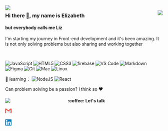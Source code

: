 <img width="550" align="right" src="https://media0.giphy.com/media/kbRb4eyCNC0aMz5x68/giphy.gif?cid=ecf05e47pjbu5vkhm2clt9m6m4lnphl70oh0vak0s5hocyrr&rid=giphy.gif&ct=g">
<img align="right" src="https://github-readme-stats.vercel.app/api?username=Lizbri&show_icons=true&theme=cobalt">

### Hi there 👋, my name is Elizabeth
#### but everybody calls me Liz
I'm starting my journey in Front-end development and it's been amazing. It is not only solving problems but also sharing and working together  

</br>

![JavaScript](https://img.shields.io/badge/-JavaScript-black?style=plastic&=appveyor-circle&logo=javascript) ![HTML5](https://img.shields.io/badge/-HTML5-black?style=plastic&=appveyor-circle&logo=html5) ![CSS3](https://img.shields.io/badge/-CSS3-black?style=plastic&=appveyor-circle&logo=css3) ![firebase](https://img.shields.io/badge/-Firebase-black?style=plastic&=appveyor-circle&logo=Firebase) ![VS Code](https://img.shields.io/badge/-VSCode-black?style=plastic&=appveyor-circle&logo=VSCode) ![Markdown](https://img.shields.io/badge/-Markdown-black?style=plastic&=appveyor-circle&logo=markdown) ![Figma](https://img.shields.io/badge/-Figma-black?style=plastic&=appveyor-circle&logo=figma) ![Git](https://img.shields.io/badge/-Git-black?style=plastic&=appveyor-circle&logo=git) ![Mac](https://img.shields.io/badge/-Mac-black?style=plastic&=appveyor-circle&logo=apple) ![Linux](https://img.shields.io/badge/-Linux-black?style=plastic&=appveyor-circle&logo=Linux) 

 🌱 learning：
![NodeJS](https://img.shields.io/badge/-NodeJS-darkgreen?style=plastic&=appveyor-circle&logo=Nodejs) ![React](https://img.shields.io/badge/-React-darkgreen?style=plastic&=appveyor-circle&logo=React)
  
Can problem solving be a passion? I think so :heart:
<h4>
:coffee: Let's talk

<img width="200px" align="left" src="https://user-images.githubusercontent.com/62104370/166118270-55df796c-fc6c-4877-8559-780c57231dfb.gif">

 <a href="mailto:bringas.liza@gmail.com"><img src="https://github.com/deut-erium/deut-erium/blob/master/assets/gmail.svg" width="20px" alt="mail">
</a> 

 <a href="https://www.linkedin.com/in/elizabeth-bringas/"><img src="https://github.com/deut-erium/deut-erium/blob/master/assets/linkedin.svg" width="20px" alt="LinkedIn">
</a> 
</h4>
